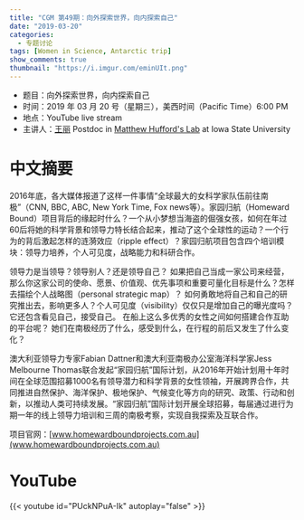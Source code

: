```yaml
---
title: "CGM 第49期：向外探索世界，向内探索自己"
date: "2019-03-20"
categories:
  - 专题讨论
tags: [Women in Science, Antarctic trip]
show_comments: true
thumbnail: "https://i.imgur.com/eminUIt.png"
---
```



- 题目：向外探索世界，向内探索自己
- 时间：2019 年 03 月 20 号（星期三），美西时间（Pacific Time）6:00 PM
- 地点：YouTube live stream
- 主讲人：[王丽](https://scholar.google.com/citations?user=yGEvdz0AAAAJ&hl=en) Postdoc in [Matthew Hufford's Lab](https://mhufford.public.iastate.edu/HuffordLab/People/people.html) at Iowa State University



# 中文摘要

2016年底，各大媒体报道了这样一件事情“全球最大的女科学家队伍前往南极”（CNN, BBC, ABC, New York Time, Fox news等）。家园归航（Homeward Bound）项目背后的缘起时什么？一个从小梦想当海盗的倔强女孩，如何在年过60后将她的科学背景和领导力特长结合起来，推动了这个全球性的运动？一个行为的背后激起怎样的涟漪效应（ripple effect）？家园归航项目包含四个培训模块：领导力培养，个人可见度，战略能力和科研合作。

领导力是当领导？领导别人？还是领导自己？
如果把自己当成一家公司来经营，那么你这家公司的使命、愿景、价值观、优先事项和重要可量化目标是什么？怎样去描绘个人战略图（personal strategic map）？
如何勇敢地将自己和自己的研究推出去，影响更多人？个人可见度（visibility）仅仅只是增加自己的曝光度吗？它还包含看见自己，接受自己。
在船上这么多优秀的女性之间如何搭建合作互助的平台呢？
她们在南极经历了什么，感受到什么，在行程的前后又发生了什么变化？

澳大利亚领导力专家Fabian Dattner和澳大利亚南极办公室海洋科学家Jess Melbourne Thomas联合发起“家园归航”国际计划，从2016年开始计划用十年时间在全球范围招募1000名有领导潜力和科学背景的女性领袖，开展跨界合作，共同推进自然保护、海洋保护、极地保护、气候变化等方向的研究、政策、行动和创新，以推动人类可持续发展。“家园归航”国际计划开展全球招募，每届通过进行为期一年的线上领导力培训和三周的南极考察，实现自我探索及互联合作。

项目官网：[www.homewardboundprojects.com.au](www.homewardboundprojects.com.au)



# YouTube

{{< youtube id="PUckNPuA-Ik" autoplay="false" >}}
